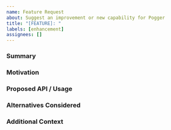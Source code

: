 ```yaml
---
name: Feature Request
about: Suggest an improvement or new capability for Pogger
title: "[FEATURE]: "
labels: [enhancement]
assignees: []
---
```


### Summary

<!--
Clearly describe the feature you're proposing in one or two sentences.
Focus on *what* you want, not how it should be implemented.
-->

### Motivation

<!--
What problem does this feature solve?
Is it about improving usability, adding flexibility, or covering a missing use case?
Explain the real need behind the request.
-->

### Proposed API / Usage

<!--
Show how the feature could work in practice.
Use code examples or configuration snippets where relevant.

Example:
```php
Log::notice("Something unusual happened", context: ['user_id' => 123]);
```
-->

### Alternatives Considered

<!--
Is there a workaround using existing Pogger features?
Why is that not sufficient?
-->

### Additional Context

<!--
Include any links, references, similar libraries, or extra info that helps justify or explain the request.
-->
